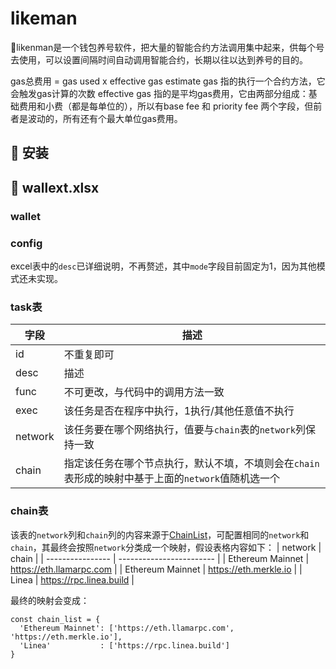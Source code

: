 # likeman
🦸likenman是一个钱包养号软件，把大量的智能合约方法调用集中起来，供每个号去使用，可以设置间隔时间自动调用智能合约，长期以往以达到养号的目的。

gas总费用 = gas used x effective gas
estimate gas  指的执行一个合约方法，它会触发gas计算的次数
effective gas 指的是平均gas费用，它由两部分组成：基础费用和小费（都是每单位的），所以有base fee 和 priority fee 两个字段，但前者是波动的，所有还有个最大单位gas费用。

## 🔧 安装


## 🦌 wallext.xlsx
### wallet

### config
excel表中的`desc`已详细说明，不再赘述，其中`mode`字段目前固定为1，因为其他模式还未实现。

### task表
| 字段  | 描述 |
| ---- | --- |
| id      | 不重复即可|
| desc    | 描述 |
| func    | 不可更改，与代码中的调用方法一致 |
| exec    | 该任务是否在程序中执行，1执行/其他任意值不执行 |
| network | 该任务要在哪个网络执行，值要与`chain`表的`network`列保持一致 |
| chain   | 指定该任务在哪个节点执行，默认不填，不填则会在`chain`表形成的映射中基于上面的`network`值随机选一个 |

### chain表
该表的`network`列和`chain`列的内容来源于[ChainList](https://chainlist.org/)，可配置相同的`network`和`chain`，其最终会按照`network`分类成一个映射，假设表格内容如下：
| network          | chain                    |
| ---------------- | ------------------------ |
| Ethereum Mainnet | https://eth.llamarpc.com |
| Ethereum Mainnet | https://eth.merkle.io	  |
| Linea            | https://rpc.linea.build  |

最终的映射会变成：
```
const chain_list = {
  'Ethereum Mainnet': ['https://eth.llamarpc.com', 'https://eth.merkle.io'],
  'Linea'           : ['https://rpc.linea.build']
}
```